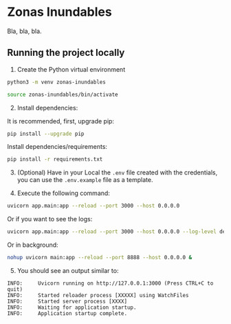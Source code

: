 # Zonas Inundables

Bla, bla, bla.

## Running the project locally

1. Create the Python virtual environment

```sh
python3 -m venv zonas-inundables
```

```sh
source zonas-inundables/bin/activate
```

2. Install dependencies:

It is recommended, first, upgrade pip:
```sh
pip install --upgrade pip
```

Install dependencies/requirements:
```sh
pip install -r requirements.txt
```

3. (Optional) Have in your Local the `.env` file created with the credentials, you can use the `.env.example` file as a template.

4. Execute the following command:

```sh
uvicorn app.main:app --reload --port 3000 --host 0.0.0.0
```

Or if you want to see the logs:

```sh
uvicorn app.main:app --reload --port 3000 --host 0.0.0.0 --log-level debug
```

Or in background:

```sh
nohup uvicorn main:app --reload --port 8888 --host 0.0.0.0 &
```

5. You should see an output similar to:

```
INFO:     Uvicorn running on http://127.0.0.1:3000 (Press CTRL+C to quit)
INFO:     Started reloader process [XXXXX] using WatchFiles
INFO:     Started server process [XXXX]
INFO:     Waiting for application startup.
INFO:     Application startup complete.
```